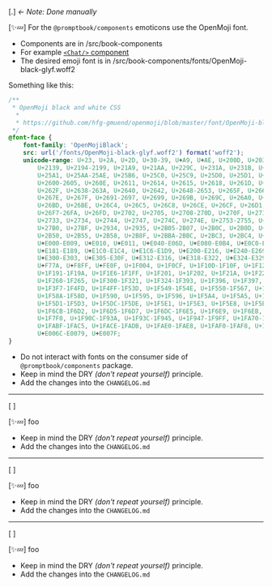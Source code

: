 [.] _<- Note: Done manually_

[✨💤] For the `@promptbook/components` emoticons use the OpenMoji font.

-   Components are in /src/book-components
-   For example [`<Chat/>` component](/src/book-components/Chat/Chat/Chat.tsx)
-   The desired emoji font is in /src/book-components/fonts/OpenMoji-black-glyf.woff2

Something like this:

```css
/**
 * OpenMoji black and white CSS
  *
  * https://github.com/hfg-gmuend/openmoji/blob/master/font/OpenMoji-black-glyf/openmoji.css
 */
@font-face {
    font-family: 'OpenMojiBlack';
    src: url('/fonts/OpenMoji-black-glyf.woff2') format('woff2');
    unicode-range: U+23, U+2A, U+2D, U+30-39, U+A9, U+AE, U+200D, U+203C, U+2049, U+20E3, U+2117, U+2120, U+2122,
        U+2139, U+2194-2199, U+21A9, U+21AA, U+229C, U+231A, U+231B, U+2328, U+23CF, U+23E9-23F3, U+23F8-23FE, U+24C2,
        U+25A1, U+25AA-25AE, U+25B6, U+25C0, U+25C9, U+25D0, U+25D1, U+25E7-25EA, U+25ED, U+25EE, U+25FB-25FE,
        U+2600-2605, U+260E, U+2611, U+2614, U+2615, U+2618, U+261D, U+2620, U+2622, U+2623, U+2626, U+262A, U+262E,
        U+262F, U+2638-263A, U+2640, U+2642, U+2648-2653, U+265F, U+2660, U+2663, U+2665, U+2666, U+2668, U+267B,
        U+267E, U+267F, U+2691-2697, U+2699, U+269B, U+269C, U+26A0, U+26A1, U+26A7, U+26AA, U+26AB, U+26B0, U+26B1,
        U+26BD, U+26BE, U+26C4, U+26C5, U+26C8, U+26CE, U+26CF, U+26D1, U+26D3, U+26D4, U+26E9, U+26EA, U+26F0-26F5,
        U+26F7-26FA, U+26FD, U+2702, U+2705, U+2708-270D, U+270F, U+2712, U+2714, U+2716, U+271D, U+2721, U+2728,
        U+2733, U+2734, U+2744, U+2747, U+274C, U+274E, U+2753-2755, U+2757, U+2763, U+2764, U+2795-2797, U+27A1,
        U+27B0, U+27BF, U+2934, U+2935, U+2B05-2B07, U+2B0C, U+2B0D, U+2B1B, U+2B1C, U+2B1F-2B24, U+2B2E, U+2B2F,
        U+2B50, U+2B55, U+2B58, U+2B8F, U+2BBA-2BBC, U+2BC3, U+2BC4, U+2BEA, U+2BEB, U+3030, U+303D, U+3297, U+3299,
        U+E000-E009, U+E010, U+E011, U+E040-E06D, U+E080-E0B4, U+E0C0-E0CC, U+E0FF-E10D, U+E140-E14A, U+E150-E157,
        U+E181-E189, U+E1C0-E1C4, U+E1C6-E1D9, U+E200-E216, U+E240-E269, U+E280-E283, U+E2C0-E2C4, U+E2C6-E2DA,
        U+E300-E303, U+E305-E30F, U+E312-E316, U+E318-E322, U+E324-E329, U+E32B, U+E340-E348, U+E380, U+E381, U+F000,
        U+F77A, U+F8FF, U+FE0F, U+1F004, U+1F0CF, U+1F10D-1F10F, U+1F12F, U+1F16D-1F171, U+1F17E, U+1F17F, U+1F18E,
        U+1F191-1F19A, U+1F1E6-1F1FF, U+1F201, U+1F202, U+1F21A, U+1F22F, U+1F232-1F23A, U+1F250, U+1F251,
        U+1F260-1F265, U+1F300-1F321, U+1F324-1F393, U+1F396, U+1F397, U+1F399-1F39B, U+1F39E-1F3F0, U+1F3F3-1F3F5,
        U+1F3F7-1F4FD, U+1F4FF-1F53D, U+1F549-1F54E, U+1F550-1F567, U+1F56F, U+1F570, U+1F573-1F57A, U+1F587,
        U+1F58A-1F58D, U+1F590, U+1F595, U+1F596, U+1F5A4, U+1F5A5, U+1F5A8, U+1F5B1, U+1F5B2, U+1F5BC, U+1F5C2-1F5C4,
        U+1F5D1-1F5D3, U+1F5DC-1F5DE, U+1F5E1, U+1F5E3, U+1F5E8, U+1F5EF, U+1F5F3, U+1F5FA-1F64F, U+1F680-1F6C5,
        U+1F6CB-1F6D2, U+1F6D5-1F6D7, U+1F6DC-1F6E5, U+1F6E9, U+1F6EB, U+1F6EC, U+1F6F0, U+1F6F3-1F6FC, U+1F7E0-1F7EB,
        U+1F7F0, U+1F90C-1F93A, U+1F93C-1F945, U+1F947-1F9FF, U+1FA70-1FA7C, U+1FA80-1FA88, U+1FA90-1FABD,
        U+1FABF-1FAC5, U+1FACE-1FADB, U+1FAE0-1FAE8, U+1FAF0-1FAF8, U+1FBC5-1FBC9, U+E0061-E0067, U+E0069,
        U+E006C-E0079, U+E007F;
}
```

-   Do not interact with fonts on the consumer side of `@promptbook/components` package.
-   Keep in mind the DRY _(don't repeat yourself)_ principle.
-   Add the changes into the `CHANGELOG.md`

---

[ ]

[✨💤] foo

-   Keep in mind the DRY _(don't repeat yourself)_ principle.
-   Add the changes into the `CHANGELOG.md`

---

[ ]

[✨💤] foo

-   Keep in mind the DRY _(don't repeat yourself)_ principle.
-   Add the changes into the `CHANGELOG.md`

---

[ ]

[✨💤] foo

-   Keep in mind the DRY _(don't repeat yourself)_ principle.
-   Add the changes into the `CHANGELOG.md`
